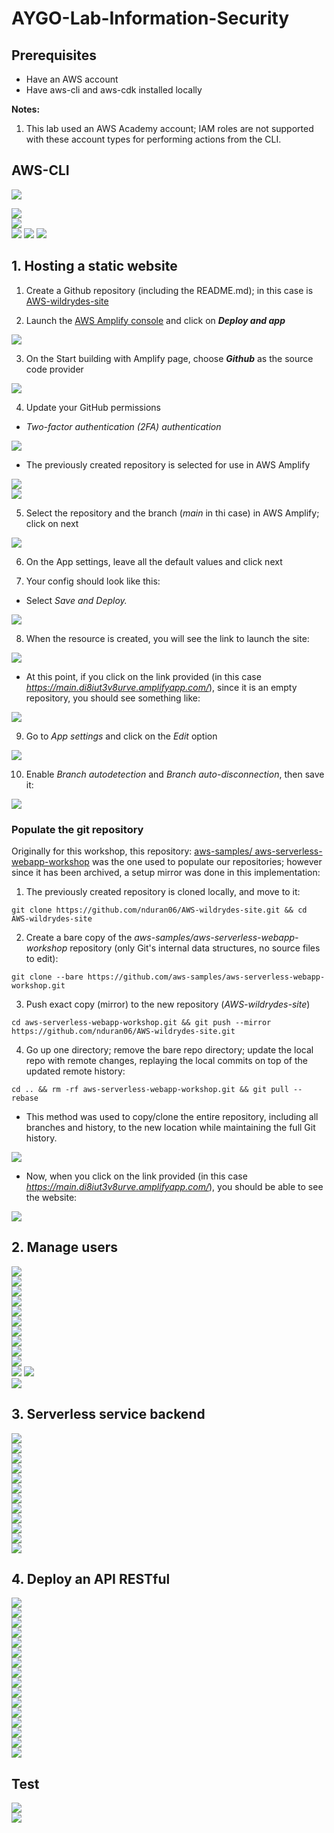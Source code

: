 # AYGO-Lab-Information-Security



## Prerequisites

* Have an AWS account
* Have aws-cli and aws-cdk installed locally

**Notes:**

1. This lab used an AWS Academy account; IAM roles are not supported with these account types for performing actions from the CLI.


## AWS-CLI
![](imgs/sec-1.png)

![](imgs/sec-2.png)  
![](imgs/sec-3.png)  
![](imgs/sec-4.png)
![](imgs/sec-5.png)
![](imgs/sec-6.png)


## 1. Hosting a static website

1. Create a Github repository (including the README.md); in this case is [AWS-wildrydes-site](https://github.com/nduran06/AWS-wildrydes-site)

2. Launch the [AWS Amplify console](https://console.aws.amazon.com/amplify/home) and click on ***Deploy and app***

![](imgs/sec-7.png)  

3. On the Start building with Amplify page, choose ***Github*** as the source code provider

![](imgs/sec-8.png)  

4. Update your GitHub permissions

* *Two-factor authentication (2FA) authentication*

![](imgs/sec-10.png)  

* The previously created repository is selected for use in AWS Amplify

![](imgs/sec-15.png)  
![](imgs/sec-11.png)  


5. Select the repository and the branch (*main* in thi case) in AWS Amplify; click on next

![](imgs/sec-9.png)

6. On the App settings, leave all the default values and click next

7. Your config should look like this:


* Select *Save and Deploy.*

![](imgs/sec-12.png)

8. When the resource is created, you will see the link to launch the site:

![](imgs/sec-13.png)

* At this point, if you click on the link provided (in this case *https://main.di8iut3v8urve.amplifyapp.com/*), since it is an empty repository, you should see something like:

![](imgs/sec-14.png)

9. Go to *App settings* and click on the *Edit* option

![](imgs/sec-16.png)  

10. Enable *Branch autodetection* and *Branch auto-disconnection*, then save it:

![](imgs/sec-18.png)  

### Populate the git repository

Originally for this workshop, this repository: [aws-samples/
aws-serverless-webapp-workshop](https://github.com/aws-samples/aws-serverless-webapp-workshop) was the one used to populate our repositories; however since it has been archived, a setup mirror was done in this implementation:

1. The previously created repository is cloned locally, and move to it:

```
git clone https://github.com/nduran06/AWS-wildrydes-site.git && cd AWS-wildrydes-site
```
2. Create a bare copy of the *aws-samples/aws-serverless-webapp-workshop* repository (only Git's internal data structures, no source files to edit):

```
git clone --bare https://github.com/aws-samples/aws-serverless-webapp-workshop.git
```

3. Push exact copy (mirror) to the new repository (*AWS-wildrydes-site*)

```
cd aws-serverless-webapp-workshop.git && git push --mirror https://github.com/nduran06/AWS-wildrydes-site.git
```

4. Go up one directory; remove the bare repo directory; update the local repo with remote changes, replaying the local commits on top of the updated remote history:

```
cd .. && rm -rf aws-serverless-webapp-workshop.git && git pull --rebase
```
* This method was used to copy/clone the entire repository, including all branches and history, to the new location while maintaining the full Git history.

![](imgs/sec-16.png)

* Now, when you click on the link provided (in this case *https://main.di8iut3v8urve.amplifyapp.com/*), you should be able to see the website:

![](imgs/sec-17.png)  

## 2. Manage users

![](imgs/sec-19.png)  
![](imgs/sec-20.png)  
![](imgs/sec-21.png)  
![](imgs/sec-22.png)  
![](imgs/sec-23.png)  
![](imgs/sec-24.png)  
![](imgs/sec-25.png)  
![](imgs/sec-26.png)  
![](imgs/sec-27.png)  
![](imgs/sec-28.png)  
![](imgs/sec-29.png)
![](imgs/sec-30.png)  
![](imgs/sec-31.png)

## 3. Serverless service backend

![](imgs/sec-32.png)  
![](imgs/sec-33.png)  
![](imgs/sec-34.png)  
![](imgs/sec-35.png)  
![](imgs/sec-36.png)  
![](imgs/sec-37.png)  
![](imgs/sec-38.png)  
![](imgs/sec-39.png)  
![](imgs/sec-40.png)  
![](imgs/sec-41.png)  
![](imgs/sec-42.png)  
![](imgs/sec-43.png)

## 4. Deploy an API RESTful

![](imgs/sec-44.png)  
![](imgs/sec-45.png)  
![](imgs/sec-46.png)  
![](imgs/sec-47.png)  
![](imgs/sec-48.png)  
![](imgs/sec-49.png)  
![](imgs/sec-50.png)  
![](imgs/sec-51.png)  
![](imgs/sec-52.png)  
![](imgs/sec-53.png)  
![](imgs/sec-54.png)  
![](imgs/sec-55.png)  
![](imgs/sec-56.png)  
![](imgs/sec-57.png)  
![](imgs/sec-58.png)  
![](imgs/sec-59.png)

## Test
![](imgs/sec-60.png)  
![](imgs/sec-61.png)  
